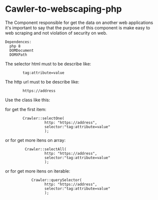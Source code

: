 # Cawler-to-webscaping-php

   The Component responsible for get the data on another web applications
it's important to say that the purpose of this component is make easy to
web scraping and not violation of security on web.
                      
    Dependences:
      php 8
      DOMDocument
      DOMXPath
      
The selector html must to be describe like:
  
            tag:attribute=value
 
The http url must to be describe like:
 
            https://address
            
Use the class like this:

for get the first item:

            Crawler::selectOne(
                      http: "https://address",
                      selector:"tag:attribute=value"
                      );
      
                      
 or for get more itens on array:
      
             Crawler::selectAll(
                      http: "https://address",
                      selector:"tag:attribute=value"
                      );
                      
or for get more itens on iterable:
    
                Crawler::querySelector(
                      http: "https://address",
                      selector:"tag:attribute=value"
                      );

      
